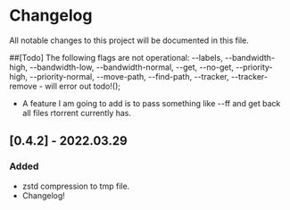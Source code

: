 # Changelog
All notable changes to this project will be documented in this file.

##[Todo]
The following flags are not operational: --labels, --bandwidth-high, --bandwidth-low, --bandwidth-normal, --get, --no-get, --priority-high, --priority-normal, --move-path, --find-path, --tracker, --tracker-remove - will error out todo!();

 - A feature I am going to add is to pass something like --ff and get back all files rtorrent currently has.

 ## [0.4.2] - 2022.03.29
 ### Added
  - zstd compression to tmp file.
  - Changelog!